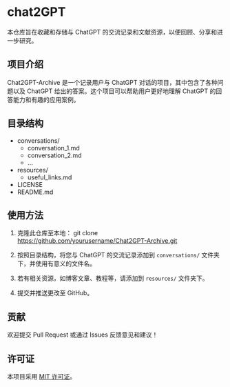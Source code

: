 # chat2GPT

本仓库旨在收藏和存储与 ChatGPT 的交流记录和文献资源，以便回顾、分享和进一步研究。

## 项目介绍

Chat2GPT-Archive 是一个记录用户与 ChatGPT 对话的项目，其中包含了各种问题以及 ChatGPT 给出的答案。这个项目可以帮助用户更好地理解 ChatGPT 的回答能力和有趣的应用案例。

## 目录结构

- conversations/
  - conversation_1.md
  - conversation_2.md
  - ...
- resources/
  - useful_links.md
- LICENSE
- README.md

## 使用方法

1. 克隆此仓库至本地： git clone https://github.com/yourusername/Chat2GPT-Archive.git

2. 按照目录结构，将您与 ChatGPT 的交流记录添加到 `conversations/` 文件夹下，并使用有意义的文件名。

3. 若有相关资源，如博客文章、教程等，请添加到 `resources/` 文件夹下。

4. 提交并推送更改至 GitHub。

## 贡献

欢迎提交 Pull Request 或通过 Issues 反馈意见和建议！

## 许可证

本项目采用 [MIT 许可证](LICENSE)。
